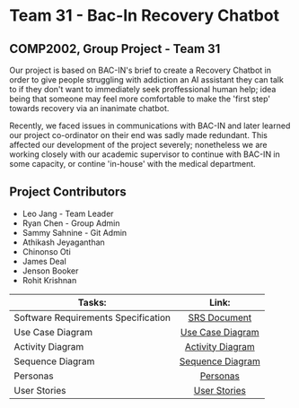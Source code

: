 # Team 31 - Bac-In Recovery Chatbot
## COMP2002, Group Project - Team 31

Our project is based on BAC-IN's brief to create a Recovery Chatbot in order to give people struggling with addiction an AI assistant they can talk to if they don't want to immediately seek proffessional human help; idea being that someone may feel more comfortable to make the 'first step' towards recovery via an inanimate chatbot.

Recently, we faced issues in communications with BAC-IN and later learned our project co-ordinator on their end was sadly made redundant. This affected our development of the project severely; nonetheless we are working closely with our academic supervisor to continue with BAC-IN in some capacity, or contine 'in-house' with the medical department.

## Project Contributors

- Leo Jang - Team Leader
- Ryan Chen - Group Admin
- Sammy Sahnine - Git Admin
- Athikash Jeyaganthan​
- Chinonso Oti
- James Deal
- Jenson Booker
- Rohit Krishnan​

|Tasks:      |Link:          |
| ------------- |:-------------:|
|Software Requirements Specification| [SRS Document](docs/ReqSpec/Requirements.md)|
|Use Case Diagram| [Use Case Diagram](docs/ReqSpec/UseCase.md) |
|Activity Diagram| [Activity Diagram](docs/ReqSpec/Activity.md) |
|Sequence Diagram| [Sequence Diagram](docs/ReqSpec/Sequence.md) |
|Personas| [Personas](docs/ReqSpec/Personas.md) |
|User Stories|[User Stories](docs/ReqSpec/UserStories.md)|



